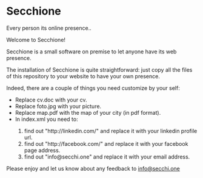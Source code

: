 # Secchione
Every person its online presence..

Welcome to Secchione!

Secchione is a small software on premise to let anyone have its web presence.   

The installation of Secchione is quite straightforward: just copy all the files of this repository to your website to have your own presence.    

Indeed, there are a couple of things you need customize by your self:   
<ul>
<li>Replace cv.doc with your cv.</li>
<li>Replace foto.jpg with your picture.</li>
<li>Replace map.pdf with the map of your city (in pdf format).</li>
<li>In index.xml you need to:</li>
<ol>   
<li>find out "http://linkedin.com/" and replace it with your linkedin profile url.</li>
<li>find out "http://facebook.com/" and replace it with your facebook page address.</li>
<li>find out "info@secchi.one" and replace it with your email address.</li>
<ol>   
</ul>  
   
Please enjoy and let us know about any feedback to <a href="info@secchi.one">info@secchi.one</a>  
  
